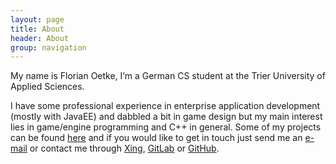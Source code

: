 ```yaml
---
layout: page
title: About
header: About
group: navigation
---
```


My name is Florian Oetke, I’m a German CS student at the Trier University of Applied Sciences.

I have some professional experience in enterprise application development (mostly with JavaEE) and dabbled a bit in game design but my main interest lies in game/engine programming and C++ in general. Some of my projects can be found <a href="/portfolio">here</a> and if you would like to get in touch just send me an <a href="mailto:admin@second-system.de">e-mail</a> or contact me through <a href="http://www.xing.com/profile/Florian_Oetke" rel="noopener noreferrer">Xing</a>, <a href="https://gitlab.com/lowkey42" rel="noopener noreferrer">GitLab</a> or <a href="https://github.com/lowkey42" rel="noopener noreferrer">GitHub</a>.
